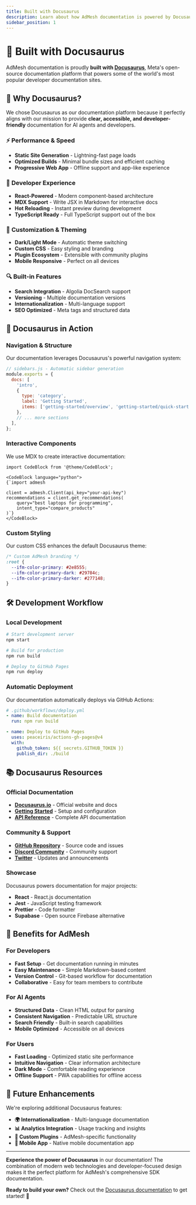 ```yaml
---
title: Built with Docusaurus
description: Learn about how AdMesh documentation is powered by Docusaurus
sidebar_position: 1
---
```


# 🦖 Built with Docusaurus

AdMesh documentation is proudly **built with [Docusaurus](https://docusaurus.io/)**, Meta's open-source documentation platform that powers some of the world's most popular developer documentation sites.

## 🌟 Why Docusaurus?

We chose Docusaurus as our documentation platform because it perfectly aligns with our mission to provide **clear, accessible, and developer-friendly** documentation for AI agents and developers.

### ⚡ **Performance & Speed**
- **Static Site Generation** - Lightning-fast page loads
- **Optimized Builds** - Minimal bundle sizes and efficient caching
- **Progressive Web App** - Offline support and app-like experience

### 📱 **Developer Experience**
- **React-Powered** - Modern component-based architecture
- **MDX Support** - Write JSX in Markdown for interactive docs
- **Hot Reloading** - Instant preview during development
- **TypeScript Ready** - Full TypeScript support out of the box

### 🎨 **Customization & Theming**
- **Dark/Light Mode** - Automatic theme switching
- **Custom CSS** - Easy styling and branding
- **Plugin Ecosystem** - Extensible with community plugins
- **Mobile Responsive** - Perfect on all devices

### 🔍 **Built-in Features**
- **Search Integration** - Algolia DocSearch support
- **Versioning** - Multiple documentation versions
- **Internationalization** - Multi-language support
- **SEO Optimized** - Meta tags and structured data

## 🚀 **Docusaurus in Action**

### **Navigation & Structure**
Our documentation leverages Docusaurus's powerful navigation system:

```javascript
// sidebars.js - Automatic sidebar generation
module.exports = {
  docs: [
    'intro',
    {
      type: 'category',
      label: 'Getting Started',
      items: ['getting-started/overview', 'getting-started/quick-start'],
    },
    // ... more sections
  ],
};
```

### **Interactive Components**
We use MDX to create interactive documentation:

```mdx
import CodeBlock from '@theme/CodeBlock';

<CodeBlock language="python">
{`import admesh

client = admesh.Client(api_key="your-api-key")
recommendations = client.get_recommendations(
    query="best laptops for programming",
    intent_type="compare_products"
)`}
</CodeBlock>
```

### **Custom Styling**
Our custom CSS enhances the default Docusaurus theme:

```css
/* Custom AdMesh branding */
:root {
  --ifm-color-primary: #2e8555;
  --ifm-color-primary-dark: #29784c;
  --ifm-color-primary-darker: #277148;
}
```

## 🛠️ **Development Workflow**

### **Local Development**
```bash
# Start development server
npm start

# Build for production
npm run build

# Deploy to GitHub Pages
npm run deploy
```

### **Automatic Deployment**
Our documentation automatically deploys via GitHub Actions:

```yaml
# .github/workflows/deploy.yml
- name: Build documentation
  run: npm run build

- name: Deploy to GitHub Pages
  uses: peaceiris/actions-gh-pages@v4
  with:
    github_token: ${{ secrets.GITHUB_TOKEN }}
    publish_dir: ./build
```

## 📚 **Docusaurus Resources**

### **Official Documentation**
- **[Docusaurus.io](https://docusaurus.io/)** - Official website and docs
- **[Getting Started](https://docusaurus.io/docs)** - Setup and configuration
- **[API Reference](https://docusaurus.io/docs/api)** - Complete API documentation

### **Community & Support**
- **[GitHub Repository](https://github.com/facebook/docusaurus)** - Source code and issues
- **[Discord Community](https://discord.gg/docusaurus)** - Community support
- **[Twitter](https://twitter.com/docusaurus)** - Updates and announcements

### **Showcase**
Docusaurus powers documentation for major projects:
- **React** - React.js documentation
- **Jest** - JavaScript testing framework
- **Prettier** - Code formatter
- **Supabase** - Open source Firebase alternative

## 🎯 **Benefits for AdMesh**

### **For Developers**
- **Fast Setup** - Get documentation running in minutes
- **Easy Maintenance** - Simple Markdown-based content
- **Version Control** - Git-based workflow for documentation
- **Collaborative** - Easy for team members to contribute

### **For AI Agents**
- **Structured Data** - Clean HTML output for parsing
- **Consistent Navigation** - Predictable URL structure
- **Search Friendly** - Built-in search capabilities
- **Mobile Optimized** - Accessible on all devices

### **For Users**
- **Fast Loading** - Optimized static site performance
- **Intuitive Navigation** - Clear information architecture
- **Dark Mode** - Comfortable reading experience
- **Offline Support** - PWA capabilities for offline access

## 🔮 **Future Enhancements**

We're exploring additional Docusaurus features:

- **🌍 Internationalization** - Multi-language documentation
- **📊 Analytics Integration** - Usage tracking and insights
- **🔌 Custom Plugins** - AdMesh-specific functionality
- **📱 Mobile App** - Native mobile documentation app

---

**Experience the power of Docusaurus** in our documentation! The combination of modern web technologies and developer-focused design makes it the perfect platform for AdMesh's comprehensive SDK documentation.

**Ready to build your own?** Check out the [Docusaurus documentation](https://docusaurus.io/docs) to get started! 🦖
